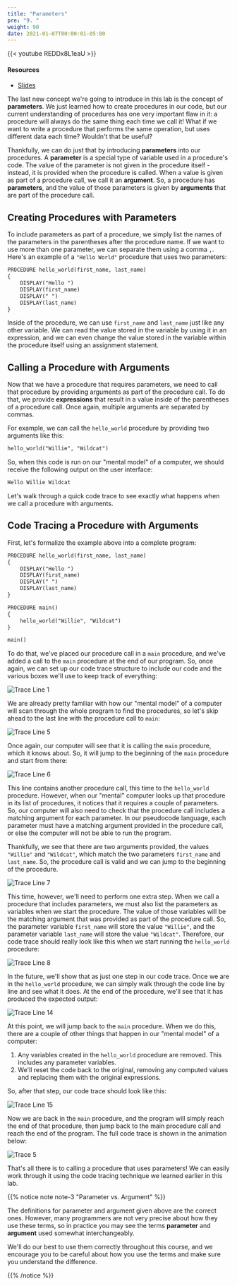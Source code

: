 ```yaml
---
title: "Parameters"
pre: "9. "
weight: 90
date: 2021-01-07T00:00:01-05:00
---
```


{{< youtube REDDx8L1eaU >}}

#### Resources

* <a href="slides" target="_blank">Slides</a>

The last new concept we're going to introduce in this lab is the concept of **parameters**. We just learned how to create procedures in our code, but our current understanding of procedures has one very important flaw in it: a procedure will always do the same thing each time we call it! What if we want to write a procedure that performs the same operation, but uses different data each time? Wouldn't that be useful?

Thankfully, we can do just that by introducing **parameters** into our procedures. A **parameter** is a special type of variable used in a procedure's code. The value of the parameter is not given in the procedure itself - instead, it is provided when the procedure is called. When a value is given as part of a procedure call, we call it an **argument**. So, a procedure has **parameters**, and the value of those parameters is given by **arguments** that are part of the procedure call. 

## Creating Procedures with Parameters

To include parameters as part of a procedure, we simply list the names of the parameters in the parentheses after the procedure name. If we want to use more than one parameter, we can separate them using a comma `,`. Here's an example of a `"Hello World"` procedure that uses two parameters:

```tex
PROCEDURE hello_world(first_name, last_name)
{
    DISPLAY("Hello ")
    DISPLAY(first_name)
    DISPLAY(" ")
    DISPLAY(last_name)
}
```

Inside of the procedure, we can use `first_name` and `last_name` just like any other variable. We can read the value stored in the variable by using it in an expression, and we can even change the value stored in the variable within the procedure itself using an assignment statement. 

## Calling a Procedure with Arguments

Now that we have a procedure that requires parameters, we need to call that procedure by providing arguments as part of the procedure call. To do that, we provide **expressions** that result in a value inside of the parentheses of a procedure call. Once again, multiple arguments are separated by commas.

For example, we can call the `hello_world` procedure by providing two arguments like this:

```tex
hello_world("Willie", "Wildcat")
```

So, when this code is run on our "mental model" of a computer, we should receive the following output on the user interface:

```tex
Hello Willie Wildcat
```

Let's walk through a quick code trace to see exactly what happens when we call a procedure with arguments.

## Code Tracing a Procedure with Arguments

First, let's formalize the example above into a complete program:

```tex
PROCEDURE hello_world(first_name, last_name)
{
    DISPLAY("Hello ")
    DISPLAY(first_name)
    DISPLAY(" ")
    DISPLAY(last_name)
}

PROCEDURE main()
{
    hello_world("Willie", "Wildcat")
}

main()
```

To do that, we've placed our procedure call in a `main` procedure, and we've added a call to the `main` procedure at the end of our program. So, once again, we can set up our code trace structure to include our code and the various boxes we'll use to keep track of everything:

![Trace Line 1](/cc110/images/lab2/trace5_1.png)

We are already pretty familiar with how our "mental model" of a computer will scan through the whole program to find the procedures, so let's skip ahead to the last line with the procedure call to `main`:

![Trace Line 5](/cc110/images/lab2/trace5_5.png)

Once again, our computer will see that it is calling the `main` procedure, which it knows about. So, it will jump to the beginning of the `main` procedure and start from there:

![Trace Line 6](/cc110/images/lab2/trace5_6.png)

This line contains another procedure call, this time to the `hello_world` procedure. However, when our "mental" computer looks up that procedure in its list of procedures, it notices that it requires a couple of parameters. So, our computer will also need to check that the procedure call includes a matching argument for each parameter. In our pseudocode language, each parameter must have a matching argument provided in the procedure call, or else the computer will not be able to run the program. 

Thankfully, we see that there are two arguments provided, the values `"Willie"` and `"Wildcat"`, which match the two parameters `first_name` and `last_name`. So, the procedure call is valid and we can jump to the beginning of the procedure.

![Trace Line 7](/cc110/images/lab2/trace5_7.png)

This time, however, we'll need to perform one extra step. When we call a procedure that includes parameters, we must also list the parameters as variables when we start the procedure. The value of those variables will be the matching argument that was provided as part of the procedure call. So, the parameter variable `first_name` will store the value `"Willie"`, and the parameter variable `last_name` will store the value `"Wildcat"`. Therefore, our code trace should really look like this when we start running the `hello_world` procedure:

![Trace Line 8](/cc110/images/lab2/trace5_8.png)

In the future, we'll show that as just one step in our code trace. Once we are in the `hello_world` procedure, we can simply walk through the code line by line and see what it does. At the end of the procedure, we'll see that it has produced the expected output:

![Trace Line 14](/cc110/images/lab2/trace5_14.png)

At this point, we will jump back to the `main` procedure. When we do this, there are a couple of other things that happen in our "mental model" of a computer:

1. Any variables created in the `hello_world` procedure are removed. This includes any parameter variables. 
1. We'll reset the code back to the original, removing any computed values and replacing them with the original expressions. 

So, after that step, our code trace should look like this:

![Trace Line 15](/cc110/images/lab2/trace5_15.png)

Now we are back in the `main` procedure, and the program will simply reach the end of that procedure, then jump back to the main procedure call and reach the end of the program. The full code trace is shown in the animation below:

![Trace 5](/cc110/images/lab2/trace5.gif)

That's all there is to calling a procedure that uses parameters! We can easily work through it using the code tracing technique we learned earlier in this lab.

{{% notice note note-3 "Parameter vs. Argument" %}}

The definitions for parameter and argument given above are the correct ones. However, many programmers are not very precise about how they use these terms, so in practice you may see the terms **parameter** and **argument** used somewhat interchangeably. 

We'll do our best to use them correctly throughout this course, and we encourage you to be careful about how you use the terms and make sure you understand the difference. 

{{% /notice %}}
